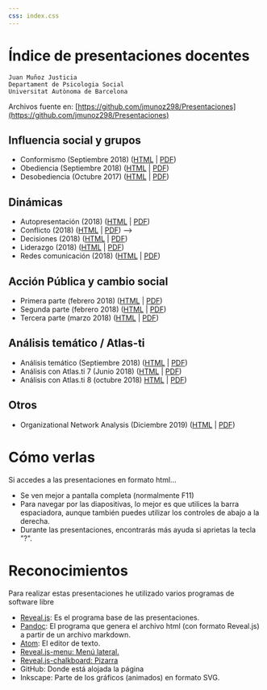 ```yaml
---
css: index.css
---
```


<!-- genera con: pandoc -s index.md -o index.html -->

Índice de presentaciones docentes
===================================

```
Juan Muñoz Justicia
Departament de Psicologia Social
Universitat Autònoma de Barcelona
```

Archivos fuente en: [https://github.com/jmunoz298/Presentaciones](https://github.com/jmunoz298/Presentaciones)

Influencia social y grupos
--------------------------

- Conformismo (Septiembre 2018) ([HTML](Conformismo.html) | [PDF](Conformismo.pdf))
- Obediencia (Septiembre 2018) ([HTML](Obediencia.html) | [PDF](Obediencia.pdf))
- Desobediencia (Octubre 2017) ([HTML](Desobediencia.html) | [PDF](Desobediencia.pdf))

Dinámicas
---------

- Autopresentación (2018) ([HTML](GestionImpresiones.html) | [PDF](GestionImpresiones.pdf))
- Conflicto (2018) ([HTML](Conflicto.html) | [PDF](Conflicto.pdf)) -->
- Decisiones (2018) ([HTML](Decisiones.html) | [PDF](Decisiones.pdf))
- Liderazgo (2018) ([HTML](Liderazgo.html) | [PDF](Lideerazgo.pdf))
- Redes comunicación (2018) ([HTML](RedesComunicacion.html) | [PDF](RedesComunicacion.pdf))

Acción Pública y cambio social
------------------------------

- Primera parte (febrero 2018) ([HTML](APCS-1.html) | [PDF](APCS-1.pdf))
- Segunda parte (febrero 2018) ([HTML](APCS-2.html) | [PDF](APCS-2.pdf))
- Tercera parte (marzo 2018) ([HTML](APCS-3.html) | [PDF](APCS-3.pdf))

Análisis temático / Atlas-ti
-----------------

- Análisis temático (Septiembre 2018) ([HTML](AnalisisTematico.html) | [PDF](AnalisisTematico.pdf))
- Análisis con Atlas.ti 7 (Junio 2018) ([HTML](AT-Atlas.ti.html) | [PDF](AT-Atlas.ti.pdf))
- Análisis con Atlas.ti 8 (octubre 2018) [HTML](AT-Atlas.ti-8.html) | [PDF](AT-Atlas.ti-8.pdf))

Otros
-----

- Organizational Network Analysis (Diciembre 2019) ([HTML](ONA.html) | [PDF](ONA.pdf))


Cómo verlas
===========

Si accedes a las presentaciones en formato html...

-   Se ven mejor a pantalla completa (normalmente F11)
-   Para navegar por las diapositivas, lo mejor es que utilices la barra
    espaciadora, aunque también puedes utilizar los controles de abajo a
    la derecha.
-   Durante las presentaciones, encontrarás más ayuda si aprietas la
    tecla "?".

Reconocimientos
===============

Para realizar estas presentaciones he utilizado varios programas de
software libre

-   [Reveal.js](http://lab.hakim.se/reveal-js/#/): Es el programa base
    de las presentaciones.
-   [Pandoc](http://pandoc.org/): El programa que genera el archivo html
    (con formato Reveal.js) a partir de un archivo markdown.
-   [Atom](https://atom.io/): El editor de texto.
-   [Reveal.js-menu:
    Menú lateral.](https://github.com/denehyg/reveal.js-menu)
-   [Reveal.js-chalkboard: Pizarra](https://github.com/rajgoel/reveal.js-plugins/tree/master/chalkboard)
-   GitHub: Donde está alojada la página
-   Inkscape: Parte de los gráficos (animados) en formato SVG.
